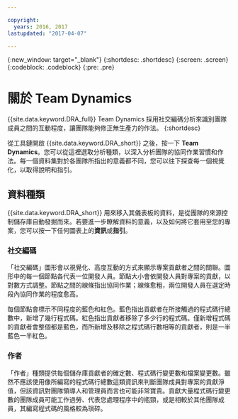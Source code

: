 ```yaml
---

copyright:
  years: 2016, 2017
lastupdated: "2017-04-07"

---
```


{:new_window: target="_blank"}
{:shortdesc: .shortdesc}
{:screen: .screen}
{:codeblock: .codeblock}
{:pre: .pre}

# 關於 Team Dynamics

{{site.data.keyword.DRA_full}} Team Dynamics 採用社交編碼分析來識別團隊成員之間的互動程度，讓團隊能夠修正無生產力的作法。
{:shortdesc}

從工具鏈開啟 {{site.data.keyword.DRA_short}} 之後，按一下 **Team Dynamics**。您可以從這裡選取分析種類，以深入分析團隊的協同作業習慣和作法。每一個資料集對於各團隊所指出的意義都不同，您可以往下探查每一個視覺化，以取得說明和指引。  

## 資料種類

{{site.data.keyword.DRA_short}} 用來移入其儀表板的資料，是從團隊的來源控制儲存庫自動發掘而來。若要進一步瞭解資料的意義，以及如何將它套用至您的專案，您可以按一下任何圖表上的**資訊**或**指引**。

### 社交編碼

「社交編碼」圖形會以視覺化、高度互動的方式來顯示專案貢獻者之間的關聯。圖形中的每一個節點各代表一位開發人員。節點大小會依開發人員對專案的貢獻，以對數方式調整。節點之間的線條指出協同作業；線條愈粗，兩位開發人員在選定時段內協同作業的程度愈高。 

每個節點會標示不同程度的藍色和紅色。藍色指出貢獻者在所接觸過的程式碼行總數中，新增了幾行程式碼。紅色指出貢獻者移除了多少行的程式碼。僅新增程式碼的貢獻者會整個都是藍色，而所新增及移除之程式碼行數相等的貢獻者，則是一半藍色一半紅色。 

### 作者

「作者」種類提供每個儲存庫貢獻者的確定數、程式碼行變更數和檔案變更數。雖然不應該使用像所編寫的程式碼行總數這類資訊來判斷團隊成員對專案的貢獻淨值，但該資訊對團隊領導人和管理員而言也可能非常寶貴。貢獻大量程式碼行變更數的團隊成員可能工作過勞、代表您處理程序中的瓶頸，或是相較於其他團隊成員，其編寫程式碼的風格較為瑣碎。 
